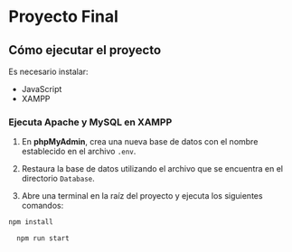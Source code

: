 # Proyecto Final

## Cómo ejecutar el proyecto

Es necesario instalar:

- JavaScript
- XAMPP

### Ejecuta Apache y MySQL en XAMPP

1. En **phpMyAdmin**, crea una nueva base de datos con el nombre establecido en el archivo `.env`.

2. Restaura la base de datos utilizando el archivo que se encuentra en el directorio `Database`.

3. Abre una terminal en la raíz del proyecto y ejecuta los siguientes comandos:

```bash
npm install
```

```bash
  npm run start
```

